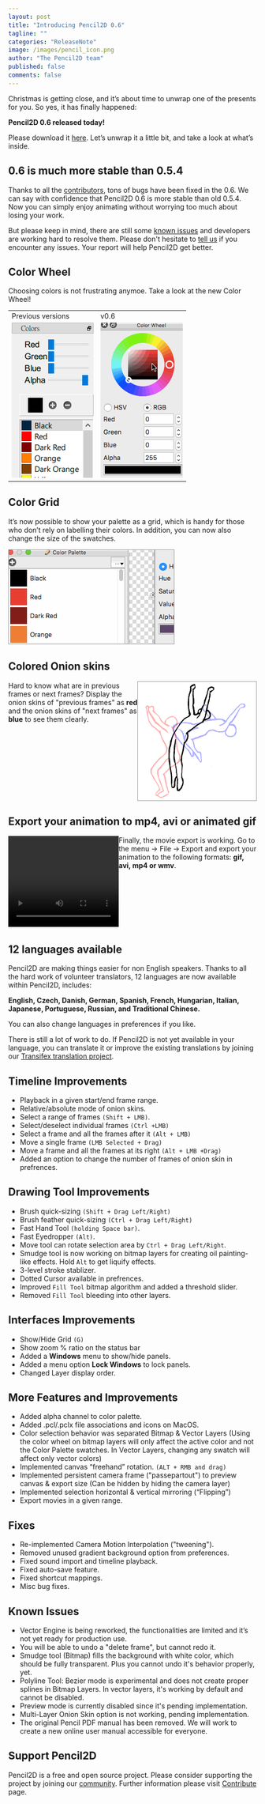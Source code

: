 ```yaml
---
layout: post
title: "Introducing Pencil2D 0.6"
tagline: ""
categories: "ReleaseNote"
image: /images/pencil_icon.png
author: "The Pencil2D team"
published: false
comments: false
---
```


Christmas is getting close, and it’s about time to unwrap one of the presents for you. So yes, it has finally happened:

**Pencil2D 0.6 released today!** 

Please download it [here](http://pencil2d.github.io/download/). Let’s unwrap it a little bit, and take a look at what’s inside.

## 0.6 is much more stable than 0.5.4

Thanks to all the [contributors][0], tons of bugs have been fixed in the 0.6. We can say with confidence that Pencil2D 0.6 is more stable than old 0.5.4. Now you can simply enjoy animating without worrying too much about losing your work.

But please keep in mind, there are still some [known issues](#known_issues) and developers are working hard to resolve them. Please don't hesitate to [tell us][1] if you encounter any issues. Your report will help Pencil2D get better.

[0]: https://github.com/pencil2d/pencil/graphs/contributors
[1]: https://github.com/pencil2d/pencil/issues

## Color Wheel

Choosing colors is not frustrating anymoe. Take a look at the new Color Wheel! 
<br>
<table>
<tr>
  <td>Previous versions</td><td>v0.6</td>
</tr>
<tr>
<td><img src="/images/color054.png" style="" style="border:solid 1px #999"></td>
<td><img src="/images/color-wheel.gif" style="" style="border:solid 1px #999"></td>
</tr>
</table>

## Color Grid

It’s now possible to show your palette as a grid, which is handy for those who don’t rely on labelling their colors. In addition, you can now also change the size of the swatches.

<img src="/images/color-grid.gif" style="border:solid 1px #999">
<div style="clear:both"></div>

## Colored Onion skins

<img src="/images/color-onionskin.png" style="border:solid 1px #999;float:right">

Hard to know what are in previous frames or next frames? Display the onion skins of "previous frames" as **red** and the onion skins of "next frames" as **blue** to see them clearly.

<div style="clear:both"></div>

## Export your animation to mp4, avi or animated gif

<div style="float:left">
<video width="224" height="184" autoplay loop>
  <source src="/images/fun_animation.mp4" type="video/mp4">
  Your browser does not support the video tag.
</video>
</div>

Finally, the movie export is working. Go to the menu → File → Export and export your animation to the following formats: **gif, avi, mp4 or wmv**.

<div style="clear:both"></div>

## 12 languages available

Pencil2D are making things easier for non English speakers. Thanks to all the hard work of volunteer translators, 12 languages are now available within Pencil2D, includes: 

**English, Czech, Danish, German, Spanish, French, Hungarian, Italian, Japanese, Portuguese, Russian, and Traditional Chinese.**

You can also change languages in preferences if you like.  

There is still a lot of work to do. If Pencil2D is not yet available in your language, you can translate it or improve the existing translations by joining our [Transifex translation project][3].

[3]: https://www.transifex.com/pencil2d/

## Timeline Improvements

- Playback in a given start/end frame range.
- Relative/absolute mode of onion skins.
- Select a range of frames `(Shift + LMB)`.
- Select/deselect individual frames `(Ctrl +LMB)`
- Select a frame and all the frames after it `(Alt + LMB)`
- Move a single frame `(LMB Selected + Drag)`
- Move a frame and all the frames at its right `(Alt + LMB +Drag)`
- Added an option to change the number of frames of onion skin in prefrences.

## Drawing Tool Improvements

- Brush quick-sizing `(Shift + Drag Left/Right)`
- Brush feather quick-sizing `(Ctrl + Drag Left/Right)`
- Fast Hand Tool `(holding Space bar)`.
- Fast Eyedropper `(Alt)`.
- Move tool can rotate selection area by `Ctrl + Drag Left/Right`.
- Smudge tool is now working on bitmap layers for creating oil painting-like effects. Hold `Alt` to get liquify effects.
- 3-level stroke stablizer.
- Dotted Cursor available in prefrences.
- Improved `Fill Tool` bitmap algorithm and added a threshold slider.
- Removed `Fill Tool` bleeding into other layers.

## Interfaces Improvements

- Show/Hide Grid `(G)`
- Show zoom % ratio on the status bar
- Added a **Windows** menu to show/hide panels.
- Added a menu option **Lock Windows** to lock panels.
- Changed Layer display order.

## More Features and Improvements

- Added alpha channel to color palette.
- Added .pcl/.pclx file associations and icons on MacOS.
- Color selection behavior was separated Bitmap & Vector Layers (Using the color wheel on bitmap layers will only affect the active color and not the Color Palette swatches. In Vector Layers, changing any swatch will affect only vector colors)
- Implemented canvas “freehand” rotation. `(ALT + RMB and drag)`
- Implemented persistent camera frame ("passepartout") to preview canvas & export size (Can be hidden by hiding the camera layer)
- Implemented selection horizontal & vertical mirroring (“Flipping”)
- Export movies in a given range.

## Fixes

- Re-implemented Camera Motion Interpolation ("tweening").
- Removed unused gradient background option from preferences.
- Fixed sound import and timeline playback.
- Fixed auto-save feature.
- Fixed shortcut mappings.
- Misc bug fixes.

## Known Issues
<a name="known_issues"></a>

- Vector Engine is being reworked, the functionalities are limited and it’s not yet ready for production use.
- You will be able to undo a "delete frame", but cannot redo it.
- Smudge tool (Bitmap) fills the background with white color, which should be fully transparent. Plus you cannot undo it's behavior properly, yet.
- Polyline Tool: Bezier mode is experimental and does not create proper splines in Bitmap Layers. In vector layers, it's working by default and cannot be disabled.
- Preview mode is currently disabled since it's pending implementation.
- Multi-Layer Onion Skin option is not working, pending implementation.
- The original Pencil PDF manual has been removed. We will work to create a new online user manual accessible for everyone.

## Support Pencil2D

Pencil2D is a free and open source project. Please consider supporting the project by joining our [community][4]. Further information please visit [Contribute][5] page.

[4]: /community
[5]: /contribute

